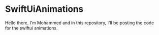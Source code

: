 # SwiftUiAnimations
Hello there, I'm Mohammed and in this repository, I'll be posting the code for the swiftui animations.
